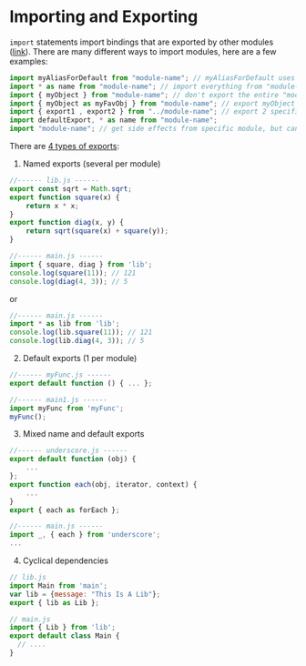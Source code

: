 # Importing and Exporting
`import` statements import bindings that are exported by other modules ([link](https://developer.mozilla.org/en-US/docs/Web/JavaScript/Reference/Statements/import)). There are many different ways to import modules, here are a few examples:
```js
import myAliasForDefault from "module-name"; // myAliasForDefault uses alias and gets the default export that is defined in "module-name"
import * as name from "module-name"; // import everything from "module-name" and rename the contents as name
import { myObject } from "module-name"; // don't export the entire "module-name", just get the myObject that is exported in it 
import { myObject as myFavObj } from "module-name"; // export myObject and rename it as myFavObj (alias)
import { export1 , export2 } from "../module-name"; // export 2 specific objects by using path for module
import defaultExport, * as name from "module-name";
import "module-name"; // get side effects from specific module, but can't access as variable
```
There are [4 types of exports](https://hackernoon.com/import-export-default-require-commandjs-javascript-nodejs-es6-vs-cheatsheet-different-tutorial-example-5a321738b50f):
1. Named exports (several per module)
```js
//------ lib.js ------
export const sqrt = Math.sqrt;
export function square(x) {
    return x * x;
}
export function diag(x, y) {
    return sqrt(square(x) + square(y));
}

//------ main.js ------
import { square, diag } from 'lib';
console.log(square(11)); // 121
console.log(diag(4, 3)); // 5
```
or 
```js
//------ main.js ------
import * as lib from 'lib';
console.log(lib.square(11)); // 121
console.log(lib.diag(4, 3)); // 5
```
2. Default exports (1 per module)
```js
//------ myFunc.js ------
export default function () { ... };

//------ main1.js ------
import myFunc from 'myFunc';
myFunc();
```
3. Mixed name and default exports
```js
//------ underscore.js ------
export default function (obj) {
    ...
};
export function each(obj, iterator, context) {
    ...
}
export { each as forEach };

//------ main.js ------
import _, { each } from 'underscore';
...
```
4. Cyclical dependencies
```js
// lib.js
import Main from 'main';
var lib = {message: "This Is A Lib"};
export { lib as Lib };

// main.js
import { Lib } from 'lib';
export default class Main { 
  // ....
}
```
